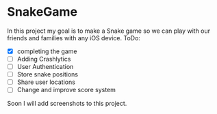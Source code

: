 # SnakeGame
In this project my goal is to make a Snake game so we can play with our friends and families with any iOS device.
ToDo:
- [x] completing the game
- [ ] Adding Crashlytics
- [ ] User Authentication
- [ ] Store snake positions
- [ ] Share user locations
- [ ] Change and improve score system

Soon I will add screenshots to this project.
